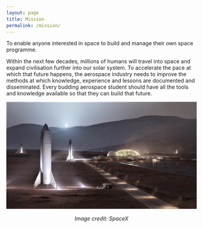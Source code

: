 ```yaml
---
layout: page
title: Mission
permalink: /mission/
---
```


To enable anyone interested in space to build and manage their own space programme. 

Within the next few decades, millions of humans will travel into space and expand civilisation further into our solar system. To accelerate the pace at which that future happens, the aerospace industry needs to improve the methods at which knowledge, experience and lessons are documented and disseminated. Every budding aerospace student should have all the tools and knowledge available so that they can build that future.

![SpaceX Starship on Mars](/assets/images/spacexrelease.jpg)

<div style="text-align: center;"><em>Image credit: SpaceX</em></div>


